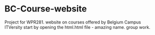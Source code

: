 # BC-Course-website
Project for WPR281. website on courses offered by Belgium Campus ITVersity
start by opening the html.html file - amazing name.
group work.
